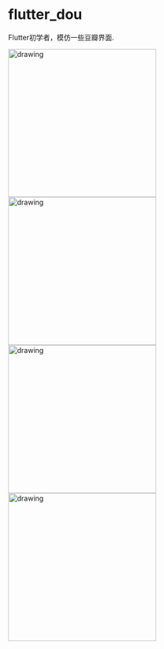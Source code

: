 # flutter_dou

Flutter初学者，模仿一些豆瓣界面.

<p float="left">
<img src="https://github.com/shadow12138/FlutterDou/blob/master/pages/r1.jpeg" alt="drawing" width="300"/>
<img src="https://github.com/shadow12138/FlutterDou/blob/master/pages/r2.jpeg" alt="drawing" width="300"/>
<img src="https://github.com/shadow12138/FlutterDou/blob/master/pages/r3.jpeg" alt="drawing" width="300"/>
<img src="https://github.com/shadow12138/FlutterDou/blob/master/pages/r4.jpeg" alt="drawing" width="300"/>
</p>